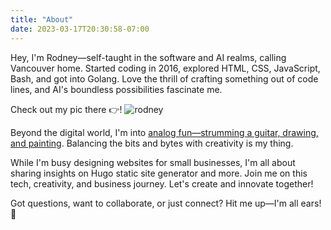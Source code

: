 ```yaml
---
title: "About"
date: 2023-03-17T20:30:58-07:00
---
```

Hey, I'm Rodney—self-taught in the software and AI realms, calling Vancouver home. Started coding in 2016, explored HTML, CSS, JavaScript, Bash, and got into Golang. Love the thrill of crafting something out of code lines, and AI's boundless possibilities fascinate me.

Check out my pic there 👉!
![rodney](img/rodney.jpg)

Beyond the digital world, I'm into [analog fun—strumming a guitar, drawing, and painting](https://rodneymaiato.art). Balancing the bits and bytes with creativity is my thing.

While I'm busy designing websites for small businesses, I'm all about sharing insights on Hugo static site generator and more. Join me on this tech, creativity, and business journey. Let's create and innovate together!

Got questions, want to collaborate, or just connect? Hit me up—I'm all ears! 🚀